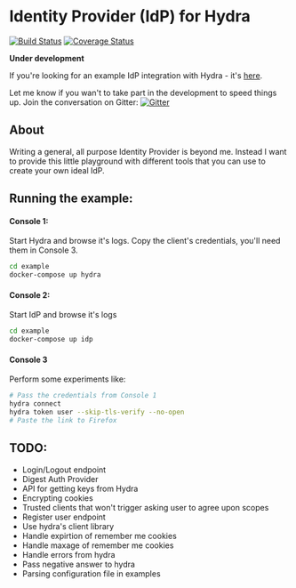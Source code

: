 # Identity Provider (IdP) for Hydra 
[![Build Status](https://travis-ci.org/janekolszak/idp.svg?branch=master)](https://travis-ci.org/janekolszak/idp)
[![Coverage Status](https://coveralls.io/repos/github/janekolszak/idp/badge.svg?branch=master)](https://coveralls.io/github/janekolszak/idp?branch=master)

**Under development**

If you're looking for an example IdP integration with Hydra - it's [here](https://github.com/janekolszak/hydra-idp-go).

Let me know if you wan't to take part in the development to speed things up. Join the conversation on Gitter: [![Gitter](https://img.shields.io/gitter/room/nwjs/nw.js.svg?maxAge=2592000)](https://gitter.im/janekolszak/idp)

## About
Writing a general, all purpose Identity Provider is beyond me. 
Instead I want to provide this little playground with different tools that you can use to create your own ideal IdP.

## Running the example:
#### Console 1:
Start Hydra and browse it's logs. Copy the client's credentials, you'll need them in Console 3.
``` bash
cd example
docker-compose up hydra
```

#### Console 2:
Start IdP and browse it's logs
``` bash
cd example
docker-compose up idp
```

#### Console 3
Perform some experiments like:
``` bash
# Pass the credentials from Console 1
hydra connect
hydra token user --skip-tls-verify --no-open
# Paste the link to Firefox
```

## TODO:
- Login/Logout endpoint
- Digest Auth Provider
- API for getting keys from Hydra
- Encrypting cookies
- Trusted clients that won't trigger asking user to agree upon scopes
- Register user endpoint
- Use hydra's client library
- Handle expirtion of remember me cookies
- Handle maxage of remember me cookies
- Handle errors from hydra
- Pass negative answer to hydra
- Parsing configuration file in examples
